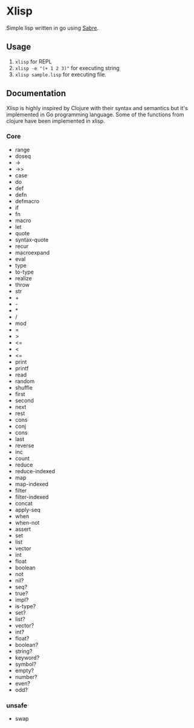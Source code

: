 # Xlisp
Simple lisp written in go using [Sabre](https://github.com/spy16/sabre).


## Usage

1. `xlisp` for REPL
2. `xlisp -e "(+ 1 2 3)"` for executing string
3. `xlisp sample.lisp` for executing file.

## Documentation
Xlisp is highly inspired by Clojure with their syntax and semantics but it's
implemented in Go programming language. Some of the functions from clojure have 
been implemented in xlisp.

### Core
- range
- doseq
- ->
- ->>
- case
- do
- def
- defn
- defmacro
- if
- fn
- macro
- let
- quote
- syntax-quote
- recur
- macroexpand
- eval
- type
- to-type
- realize
- throw
- str
- \+
- \-
- \*
- \/
- mod
- \=
- \>
- <=
- <
- <=
- print
- printf
- read
- random
- shuffle
- first
- second
- next
- rest
- cons
- conj
- cons
- last
- reverse
- inc
- count
- reduce
- reduce-indexed
- map
- map-indexed
- filter
- filter-indexed
- concat
- apply-seq
- when
- when-not
- assert
- set
- list
- vector
- int
- float
- boolean
- not
- nil?
- seq?
- true?
- impl?
- is-type?
- set?
- list?
- vector?
- int?
- float?
- boolean?
- string?
- keyword?
- symbol?
- empty?
- number?
- even?
- odd?

### unsafe
- swap
